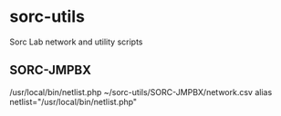 # sorc-utils
Sorc Lab network and utility scripts

## SORC-JMPBX
/usr/local/bin/netlist.php
~/sorc-utils/SORC-JMPBX/network.csv
alias netlist="/usr/local/bin/netlist.php"
